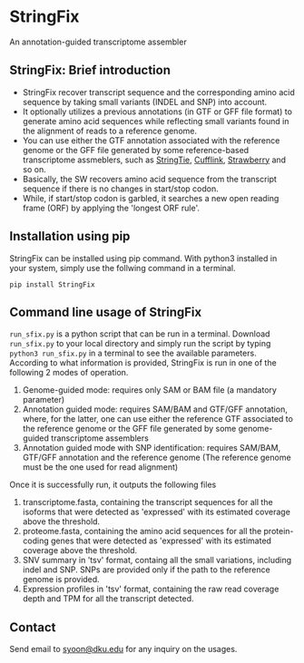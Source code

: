 # StringFix
An annotation-guided transcriptome assembler

## StringFix: Brief introduction
- StringFix recover transcript sequence and the corresponding amino acid sequence by taking small variants (INDEL and SNP) into account.
- It optionally utilizes a previous annotations (in GTF or GFF file format) to generate amino acid sequences while reflecting small variants found in the alignment of reads to a reference genome.
- You can use either the GTF annotation associated with the reference genome or the GFF file generated by some reference-based transcriptome assmeblers, such as [StringTie](https://github.com/gpertea/stringtie), [Cufflink](http://cole-trapnell-lab.github.io/cufflinks/), [Strawberry](https://github.com/ruolin/strawberry) and so on.
- Basically, the SW recovers amino acid sequence from the transcript sequence if there is no changes in start/stop codon.
- While, if start/stop codon is garbled, it searches a new open reading frame (ORF) by applying the 'longest ORF rule'.

## Installation using pip

StringFix can be installed using pip command. With python3 installed in your system, simply use the follwing command in a terminal.

`pip install StringFix`

## Command line usage of StringFix

`run_sfix.py` is a python script that can be run in a terminal. 
Download `run_sfix.py` to your local directory and simply run the script by typing `python3 run_sfix.py` in a terminal to see the available parameters.
According to what information is provided, StringFix is run in one of the following 2 modes of operation.

1. Genome-guided mode: requires only SAM or BAM file (a mandatory parameter)
2. Annotation guided mode: requires SAM/BAM and GTF/GFF annotation, where, for the latter, one can use either the reference GTF associated to the reference genome or the GFF file generated by some genome-guided transcriptome assemblers
3. Annotation guided mode with SNP identification: requires SAM/BAM, GTF/GFF annotation and the reference genome (The reference genome must be the one used for read alignment)

Once it is successfully run, it outputs the following files

1. transcriptome.fasta, containing the transcript sequences for all the isoforms that were detected as 'expressed' with its estimated coverage above the threshold.
2. proteome.fasta, containing the amino acid sequences for all the protein-coding genes that were detected as 'expressed' with its estimated coverage above the threshold.
3. SNV summary in 'tsv' format, containg all the small variations, including indel and SNP. SNPs are provided only if the path to the reference genome is provided.
4. Expression profiles in 'tsv' format, containing the raw read coverage depth and TPM for all the transcript detected.

## Contact
Send email to syoon@dku.edu for any inquiry on the usages.


